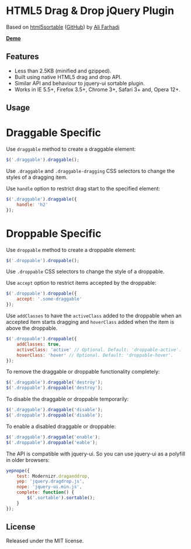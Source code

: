 HTML5 Drag & Drop jQuery Plugin
============================

Based on [html5sortable](http://farhadi.ir/projects/html5sortable/) ([GitHub](https://github.com/farhadi/html5sortable)) by [Ali Farhadi](http://farhadi.ir/)

**[Demo](http://gerev.github.com/html5dragdrop)**

Features
--------
* Less than 2.5KB (minified and gzipped).
* Built using native HTML5 drag and drop API.
* Similar API and behaviour to jquery-ui sortable plugin.
* Works in IE 5.5+, Firefox 3.5+, Chrome 3+, Safari 3+ and, Opera 12+.

Usage
-----

Draggable Specific
=====

Use `draggable` method to create a draggable element:

``` javascript
$('.draggable').draggable();
```
Use `.draggable` and `.draggable-dragging` CSS selectors to change the styles of a dragging item.

Use `handle` option to restrict drag start to the specified element:

``` javascript
$('.draggable').draggable({
    handle: 'h2'
});
```

Droppable Specific
=====

Use `droppable` method to create a droppable element:

``` javascript
$('.droppable').droppable();
```
Use `.droppable` CSS selectors to change the style of a droppable.

Use `accept` option to restrict items accepted by the droppable:

``` javascript
$('.droppable').droppable({
    accept: '.some-draggable'
});
```

Use `addClasses` to have the `activeClass` added to the droppable when an accepted item starts dragging and `hoverClass` added when the item is above the droppable.

``` javascript
$('.droppable').droppable({
    addClasses: true,
    activeClass: 'active' // Optional. Default: 'droppable-active'.
    hoverClass: 'hover' // Optional. Default: 'droppable-hover'.
});
```

To remove the draggable or droppable functionality completely:

``` javascript
$('.draggable').draggable('destroy');
$('.droppable').droppable('destroy');
```

To disable the draggable or droppable temporarily:

``` javascript
$('.draggable').draggable('disable');
$('.droppable').droppable('disable');
```

To enable a disabled draggable or droppable:

``` javascript
$('.draggable').draggable('enable');
$('.droppable').droppable('eable');
```

The API is compatible with jquery-ui. So you can use jquery-ui as a polyfill in older browsers:

``` javascript
yepnope({
    test: Modernizr.draganddrop,
    yep: 'jquery.dragdrop.js',
    nope: 'jquery-ui.min.js',
    complete: function() {
        $('.sortable').sortable();
    }
});
```

License
-------
Released under the MIT license.
